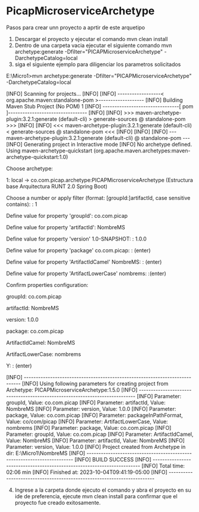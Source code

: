 # PicapMicroserviceArchetype
Pasos para crear unn proyecto a aprtir de este arquetipo
1. Descargar el proyecto y ejecutar el comando mvn clean install
2. Dentro de una carpeta vacia ejecutar el siguiente comando mvn archetype:generate -Dfilter="PICAPMicroserviceArchetype" -DarchetypeCatalog=local
3. siga el siguiente ejemplo para diligenciar los parametros solicitados

E:\Micro1>mvn archetype:generate -Dfilter="PICAPMicroserviceArchetype" -DarchetypeCatalog=local

[INFO] Scanning for projects...
[INFO]
[INFO] ------------------< org.apache.maven:standalone-pom >-------------------
[INFO] Building Maven Stub Project (No POM) 1
[INFO] --------------------------------[ pom ]---------------------------------
[INFO]
[INFO] >>> maven-archetype-plugin:3.2.1:generate (default-cli) > generate-sources @ standalone-pom >>>
[INFO]
[INFO] <<< maven-archetype-plugin:3.2.1:generate (default-cli) < generate-sources @ standalone-pom <<<
[INFO]
[INFO]
[INFO] --- maven-archetype-plugin:3.2.1:generate (default-cli) @ standalone-pom ---
[INFO] Generating project in Interactive mode
[INFO] No archetype defined. Using maven-archetype-quickstart (org.apache.maven.archetypes:maven-archetype-quickstart:1.0)

Choose archetype:

1: local -> co.com.picap.archetype:PICAPMicroserviceArchetype (Estructura base Arquitectura RUNT 2.0 Spring Boot)

Choose a number or apply filter (format: [groupId:]artifactId, case sensitive contains): : 1

Define value for property 'groupId': co.com.picap

Define value for property 'artifactId': NombreMS

Define value for property 'version' 1.0-SNAPSHOT: : 1.0.0

Define value for property 'package' co.com.picap: : (enter)

Define value for property 'ArtifactIdCamel' NombreMS: : (enter)

Define value for property 'ArtifactLowerCase' nombrems: :(enter)

Confirm properties configuration:

groupId: co.com.picap

artifactId: NombreMS

version: 1.0.0

package: co.com.picap

ArtifactIdCamel: NombreMS

ArtifactLowerCase: nombrems

 Y: : (enter)
 
[INFO] ----------------------------------------------------------------------------
[INFO] Using following parameters for creating project from Archetype: PICAPMicroserviceArchetype:1.5.0
[INFO] ----------------------------------------------------------------------------
[INFO] Parameter: groupId, Value: co.com.picap
[INFO] Parameter: artifactId, Value: NombreMS
[INFO] Parameter: version, Value: 1.0.0
[INFO] Parameter: package, Value: co.com.picap
[INFO] Parameter: packageInPathFormat, Value: co/com/picap
[INFO] Parameter: ArtifactLowerCase, Value: nombrems
[INFO] Parameter: package, Value: co.com.picap
[INFO] Parameter: groupId, Value: co.com.picap
[INFO] Parameter: ArtifactIdCamel, Value: NombreMS
[INFO] Parameter: artifactId, Value: NombreMS
[INFO] Parameter: version, Value: 1.0.0
[INFO] Project created from Archetype in dir: E:\Micro1\NombreMS
[INFO] ------------------------------------------------------------------------
[INFO] BUILD SUCCESS
[INFO] ------------------------------------------------------------------------
[INFO] Total time:  02:06 min
[INFO] Finished at: 2023-10-04T09:41:19-05:00
[INFO] ------------------------------------------------------------------------

4. Ingrese a la carpeta donde ejecuto el comando y abra el proyecto en su ide de preferencia, ejecute mvn clean install para confirmar que el proyecto fue creado exitosamente.
